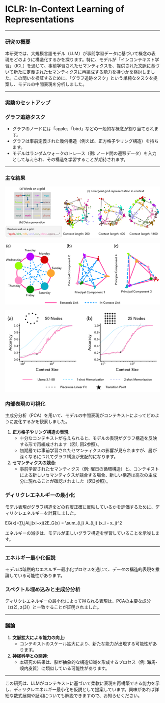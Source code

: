 # ICLR: In-Context Learning of Representations

---

### **研究の概要**

本研究では、大規模言語モデル（LLM）が事前学習データに基づいて概念の表現をどのように構造化するかを探ります。特に、モデルが「インコンテキスト学習」（ICL）を通じて、事前学習されたセマンティクスを、提供された文脈に基づいて新たに定義されたセマンティクスに再編成する能力を持つかを検討しました。この問いを検証するために、「グラフ追跡タスク」という単純なタスクを提案し、モデルの中間表現を分析しました。

---

### **実験のセットアップ**

### **グラフ追跡タスク**

- グラフのノードには「apple」「bird」などの一般的な概念が割り当てられます。
- グラフは事前定義された幾何構造（例えば、正方格子やリング構造）を持ちます。
- モデルはランダムウォークのトレース（例: ノード間の遷移データ）を入力として与えられ、その構造を学習することが期待されます。

---

### **主な結果**

![image.png](ICLR%20In-Context%20Learning%20of%20Representations%20173821c4096b80a5abfbc12d2c012e42/image.png)

![image.png](ICLR%20In-Context%20Learning%20of%20Representations%20173821c4096b80a5abfbc12d2c012e42/image%201.png)

![image.png](ICLR%20In-Context%20Learning%20of%20Representations%20173821c4096b80a5abfbc12d2c012e42/image%202.png)

### **内部表現の可視化**

主成分分析（PCA）を用いて、モデルの中間表現がコンテキストによってどのように変化するかを観察しました。

1. **正方格子やリング構造の表現**:
    - 十分なコンテキストが与えられると、モデルの表現がグラフ構造を反映する形で再編成されます（図1, 図2参照）。
    - 初期層では事前学習されたセマンティクスの影響が見られますが、層が深くなるにつれてグラフ構造が支配的になります。
2. **セマンティクスの競合**:
    - 事前学習されたセマンティクス（例: 曜日の循環構造）と、コンテキストによる新しいセマンティクスが競合する場合、新しい構造は高次の主成分に現れることが確認されました（図3参照）。

### **ディリクレエネルギーの最小化**

モデル表現がグラフ構造をどの程度正確に反映しているかを評価するために、ディリクレエネルギーを計算しました。

EG(x)=∑i,jAi,j(xi−xj)2E_G(x) = \sum_{i,j} A_{i,j} (x_i - x_j)^2

エネルギーの減少は、モデルが正しいグラフ構造を学習していることを示唆します。

---

### **エネルギー最小化仮説**

モデルは暗黙的なエネルギー最小化プロセスを通じて、データの構造的表現を推論している可能性があります。

### **スペクトル埋め込みと主成分分析**

ディリクレエネルギーの最小化によって得られる表現は、PCAの主要な成分（z(2), z(3)）と一致することが証明されました。

---

### **議論**

1. **文脈拡大による能力の向上**:
    - コンテキストのスケール拡大により、新たな能力が出現する可能性があります。
2. **神経科学との関連**:
    - 本研究の結果は、脳が抽象的な構造知識を形成するプロセス（例: 海馬-嗅内皮質）に類似している可能性があります。

---

この研究は、LLMがコンテキストに基づいて柔軟に表現を再構築できる能力を示し、ディリクレエネルギー最小化を仮説として提案しています。興味があれば詳細な数式展開や証明についても解説できますので、お知らせください。
